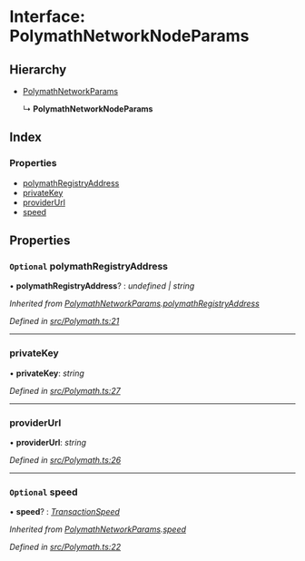 # Interface: PolymathNetworkNodeParams

## Hierarchy

* [PolymathNetworkParams](_polymath_.polymathnetworkparams.md)

  ↳ **PolymathNetworkNodeParams**

## Index

### Properties

* [polymathRegistryAddress](_polymath_.polymathnetworknodeparams.md#optional-polymathregistryaddress)
* [privateKey](_polymath_.polymathnetworknodeparams.md#privatekey)
* [providerUrl](_polymath_.polymathnetworknodeparams.md#providerurl)
* [speed](_polymath_.polymathnetworknodeparams.md#optional-speed)

## Properties

### `Optional` polymathRegistryAddress

• **polymathRegistryAddress**? : *undefined | string*

*Inherited from [PolymathNetworkParams](_polymath_.polymathnetworkparams.md).[polymathRegistryAddress](_polymath_.polymathnetworkparams.md#optional-polymathregistryaddress)*

*Defined in [src/Polymath.ts:21](https://github.com/PolymathNetwork/polymath-sdk/blob/550676f/src/Polymath.ts#L21)*

___

###  privateKey

• **privateKey**: *string*

*Defined in [src/Polymath.ts:27](https://github.com/PolymathNetwork/polymath-sdk/blob/550676f/src/Polymath.ts#L27)*

___

###  providerUrl

• **providerUrl**: *string*

*Defined in [src/Polymath.ts:26](https://github.com/PolymathNetwork/polymath-sdk/blob/550676f/src/Polymath.ts#L26)*

___

### `Optional` speed

• **speed**? : *[TransactionSpeed](../enums/_types_index_.transactionspeed.md)*

*Inherited from [PolymathNetworkParams](_polymath_.polymathnetworkparams.md).[speed](_polymath_.polymathnetworkparams.md#optional-speed)*

*Defined in [src/Polymath.ts:22](https://github.com/PolymathNetwork/polymath-sdk/blob/550676f/src/Polymath.ts#L22)*
